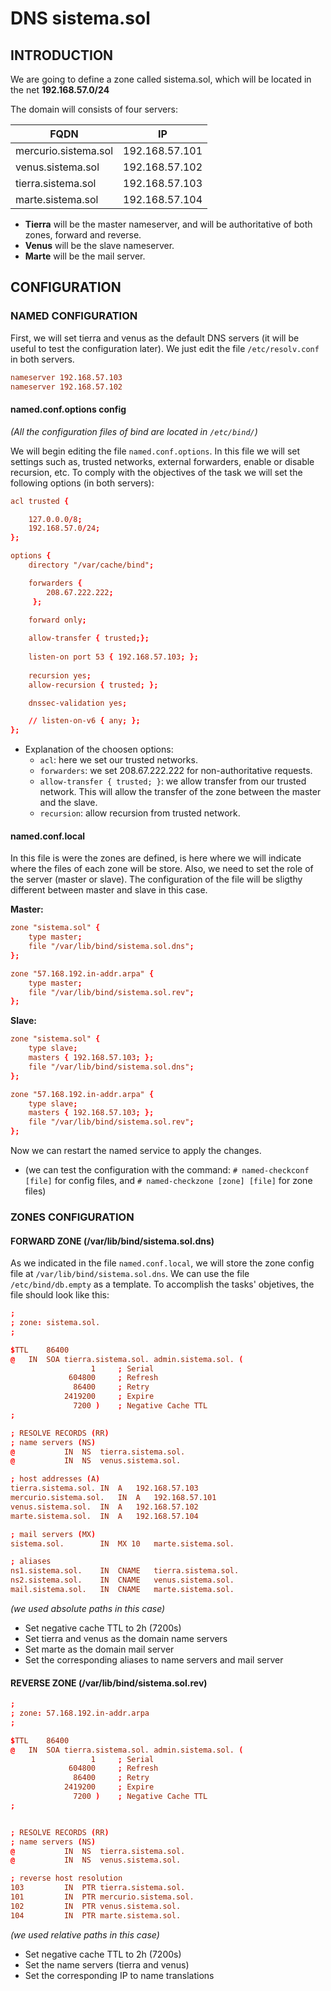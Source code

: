 # DNS sistema.sol # 

## INTRODUCTION ##

We are going to define a zone called sistema.sol, which will be located in the net **192.168.57.0/24**

The domain will consists of four servers:

|        FQDN          |       IP       |
|----------------------|----------------|
| mercurio.sistema.sol | 192.168.57.101 |
| venus.sistema.sol    | 192.168.57.102 |
| tierra.sistema.sol   | 192.168.57.103 |
| marte.sistema.sol    | 192.168.57.104 |

- **Tierra** will be the master nameserver, and will be authoritative of both zones, forward and reverse.
- **Venus** will be the slave nameserver.
- **Marte** will be the mail server.

## CONFIGURATION ## 

### NAMED CONFIGURATION ###

First, we will set tierra and venus as the default DNS servers (it will be useful to test the configuration later). 
We just edit the file `/etc/resolv.conf` in both servers.

```conf
nameserver 192.168.57.103
nameserver 192.168.57.102
```

#### named.conf.options config ####

*(All the configuration files of bind are located in `/etc/bind/`)* 

We will begin editing the file `named.conf.options`. In this file we will set settings such as, trusted networks, external forwarders, enable or disable recursion, etc.
To comply with the objectives of the task we will set the following options (in both servers):

```conf
acl trusted {

	127.0.0.0/8;
	192.168.57.0/24;
};

options {
	directory "/var/cache/bind";

	forwarders {
	 	208.67.222.222;
	 };
	
	forward only;

	allow-transfer { trusted;};
	
	listen-on port 53 { 192.168.57.103; };
	
	recursion yes;
	allow-recursion { trusted; };

	dnssec-validation yes;

	// listen-on-v6 { any; };
};
```

- Explanation of the choosen options:
    - `acl`: here we set our trusted networks.
    - `forwarders`: we set 208.67.222.222 for non-authoritative requests.
    - `allow-transfer { trusted; }`: we allow transfer from our trusted network. This will allow the transfer of the zone between the master and the slave.
    - `recursion`: allow recursion from trusted network.

#### named.conf.local ####

In this file is were the zones are defined, is here where we will indicate where the files of each zone will be store. Also, we need to set the role of the server (master or slave). The configuration of the file will be sligthy different between master and slave in this case.

**Master:**

```conf
zone "sistema.sol" {
	type master;
	file "/var/lib/bind/sistema.sol.dns";
};

zone "57.168.192.in-addr.arpa" {
	type master;
	file "/var/lib/bind/sistema.sol.rev";
};
```

**Slave:**

```conf
zone "sistema.sol" {
	type slave;
	masters { 192.168.57.103; };
	file "/var/lib/bind/sistema.sol.dns";
};

zone "57.168.192.in-addr.arpa" {
	type slave;
	masters { 192.168.57.103; };
	file "/var/lib/bind/sistema.sol.rev";
};
```

Now we can restart the named service to apply the changes.

* (we can test the configuration with the command: `# named-checkconf [file]` for config files, and `# named-checkzone [zone] [file]` for zone files)

### ZONES CONFIGURATION ###

#### FORWARD ZONE (/var/lib/bind/sistema.sol.dns) ####

As we indicated in the file `named.conf.local`, we will store the zone config file at `/var/lib/bind/sistema.sol.dns`. We can use the file `/etc/bind/db.empty` as a template. To accomplish the tasks' objetives, the file should look like this: 

```conf
;
; zone: sistema.sol.
;

$TTL	86400
@	IN	SOA	tierra.sistema.sol. admin.sistema.sol. (
			      1		; Serial
			 604800		; Refresh
			  86400		; Retry
			2419200		; Expire
			  7200 )	; Negative Cache TTL
;

; RESOLVE RECORDS (RR)
; name servers (NS)
@			IN	NS	tierra.sistema.sol.
@			IN	NS	venus.sistema.sol.

; host addresses (A)
tierra.sistema.sol.	IN	A	192.168.57.103
mercurio.sistema.sol.	IN	A	192.168.57.101
venus.sistema.sol.	IN	A	192.168.57.102
marte.sistema.sol.	IN	A	192.168.57.104

; mail servers (MX)
sistema.sol.		IN	MX 10	marte.sistema.sol.

; aliases
ns1.sistema.sol.	IN	CNAME	tierra.sistema.sol.
ns2.sistema.sol.	IN	CNAME	venus.sistema.sol.
mail.sistema.sol.	IN	CNAME	marte.sistema.sol.
```
*(we used absolute paths in this case)*

- Set negative cache TTL to 2h (7200s)
- Set tierra and venus as the domain name servers
- Set marte as the domain mail server
- Set the corresponding aliases to name servers and mail server

#### REVERSE ZONE (/var/lib/bind/sistema.sol.rev) ####

```conf
;
; zone: 57.168.192.in-addr.arpa
;

$TTL	86400
@	IN	SOA	tierra.sistema.sol. admin.sistema.sol. (
			      1		; Serial
			 604800		; Refresh
			  86400		; Retry
			2419200		; Expire
			  7200 )	; Negative Cache TTL
;


; RESOLVE RECORDS (RR)
; name servers (NS)
@			IN	NS	tierra.sistema.sol.
@			IN	NS	venus.sistema.sol.

; reverse host resolution
103			IN	PTR	tierra.sistema.sol.
101			IN	PTR	mercurio.sistema.sol.
102			IN	PTR	venus.sistema.sol.
104			IN	PTR	marte.sistema.sol.
```
*(we used relative paths in this case)*

- Set negative cache TTL to 2h (7200s)
- Set the name servers (tierra and venus)
- Set the corresponding IP to name translations
